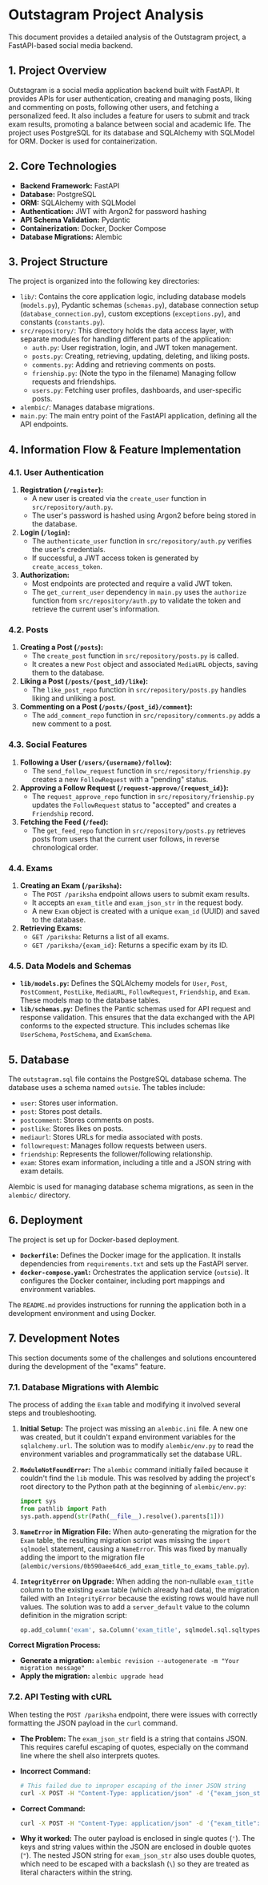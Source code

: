 # Outstagram Project Analysis

This document provides a detailed analysis of the Outstagram project, a FastAPI-based social media backend.

## 1. Project Overview

Outstagram is a social media application backend built with FastAPI. It provides APIs for user authentication, creating and managing posts, liking and commenting on posts, following other users, and fetching a personalized feed. It also includes a feature for users to submit and track exam results, promoting a balance between social and academic life. The project uses PostgreSQL for its database and SQLAlchemy with SQLModel for ORM. Docker is used for containerization.

## 2. Core Technologies

- **Backend Framework:** FastAPI
- **Database:** PostgreSQL
- **ORM:** SQLAlchemy with SQLModel
- **Authentication:** JWT with Argon2 for password hashing
- **API Schema Validation:** Pydantic
- **Containerization:** Docker, Docker Compose
- **Database Migrations:** Alembic

## 3. Project Structure

The project is organized into the following key directories:

- `lib/`: Contains the core application logic, including database models (`models.py`), Pydantic schemas (`schemas.py`), database connection setup (`database_connection.py`), custom exceptions (`exceptions.py`), and constants (`constants.py`).
- `src/repository/`: This directory holds the data access layer, with separate modules for handling different parts of the application:
    - `auth.py`: User registration, login, and JWT token management.
    - `posts.py`: Creating, retrieving, updating, deleting, and liking posts.
    - `comments.py`: Adding and retrieving comments on posts.
    - `frienship.py`: (Note the typo in the filename) Managing follow requests and friendships.
    - `users.py`: Fetching user profiles, dashboards, and user-specific posts.
- `alembic/`: Manages database migrations.
- `main.py`: The main entry point of the FastAPI application, defining all the API endpoints.

## 4. Information Flow & Feature Implementation

### 4.1. User Authentication

1.  **Registration (`/register`):**
    - A new user is created via the `create_user` function in `src/repository/auth.py`.
    - The user's password is
    hashed using Argon2 before being stored in the database.
2.  **Login (`/login`):**
    - The `authenticate_user` function in `src/repository/auth.py` verifies the user's credentials.
    - If successful, a JWT access token is generated by `create_access_token`.
3.  **Authorization:**
    - Most endpoints are protected and require a valid JWT token.
    - The `get_current_user` dependency in `main.py` uses the `authorize` function from `src/repository/auth.py` to validate the token and retrieve the current user's information.

### 4.2. Posts

1.  **Creating a Post (`/posts`):**
    - The `create_post` function in `src/repository/posts.py` is called.
    - It creates a new `Post` object and associated `MediaURL` objects, saving them to the database.
2.  **Liking a Post (`/posts/{post_id}/like`):**
    - The `like_post_repo` function in `src/repository/posts.py` handles liking and unliking a post.
3.  **Commenting on a Post (`/posts/{post_id}/comment`):**
    - The `add_comment_repo` function in `src/repository/comments.py` adds a new comment to a post.

### 4.3. Social Features

1.  **Following a User (`/users/{username}/follow`):**
    - The `send_follow_request` function in `src/repository/frienship.py` creates a new `FollowRequest` with a "pending" status.
2.  **Approving a Follow Request (`/request-approve/{request_id}`):**
    - The `request_approve_repo` function in `src/repository/frienship.py` updates the `FollowRequest` status to "accepted" and creates a `Friendship` record.
3.  **Fetching the Feed (`/feed`):**
    - The `get_feed_repo` function in `src/repository/posts.py` retrieves posts from users that the current user follows, in reverse chronological order.

### 4.4. Exams

1.  **Creating an Exam (`/pariksha`):**
    - The `POST /pariksha` endpoint allows users to submit exam results.
    - It accepts an `exam_title` and `exam_json_str` in the request body.
    - A new `Exam` object is created with a unique `exam_id` (UUID) and saved to the database.
2.  **Retrieving Exams:**
    - `GET /pariksha`: Returns a list of all exams.
    - `GET /pariksha/{exam_id}`: Returns a specific exam by its ID.

### 4.5. Data Models and Schemas

- **`lib/models.py`:** Defines the SQLAlchemy models for `User`, `Post`, `PostComment`, `PostLike`, `MediaURL`, `FollowRequest`, `Friendship`, and `Exam`. These models map to the database tables.
- **`lib/schemas.py`:** Defines the Pantic schemas used for API request and response validation. This ensures that the data exchanged with the API conforms to the expected structure. This includes schemas like `UserSchema`, `PostSchema`, and `ExamSchema`.

## 5. Database

The `outstagram.sql` file contains the PostgreSQL database schema. The database uses a schema named `outsie`. The tables include:

- `user`: Stores user information.
- `post`: Stores post details.
- `postcomment`: Stores comments on posts.
- `postlike`: Stores likes on posts.
- `mediaurl`: Stores URLs for media associated with posts.
- `followrequest`: Manages follow requests between users.
- `friendship`: Represents the follower/following relationship.
- `exam`: Stores exam information, including a title and a JSON string with exam details.

Alembic is used for managing database schema migrations, as seen in the `alembic/` directory.

## 6. Deployment

The project is set up for Docker-based deployment.

- **`Dockerfile`:** Defines the Docker image for the application. It installs dependencies from `requirements.txt` and sets up the FastAPI server.
- **`docker-compose.yaml`:** Orchestrates the application service (`outsie`). It configures the Docker container, including port mappings and environment variables.

The `README.md` provides instructions for running the application both in a development environment and using Docker.

## 7. Development Notes

This section documents some of the challenges and solutions encountered during the development of the "exams" feature.

### 7.1. Database Migrations with Alembic

The process of adding the `Exam` table and modifying it involved several steps and troubleshooting.

1.  **Initial Setup:** The project was missing an `alembic.ini` file. A new one was created, but it couldn't expand environment variables for the `sqlalchemy.url`. The solution was to modify `alembic/env.py` to read the environment variables and programmatically set the database URL.

2.  **`ModuleNotFoundError`:** The `alembic` command initially failed because it couldn't find the `lib` module. This was resolved by adding the project's root directory to the Python path at the beginning of `alembic/env.py`:
    ```python
    import sys
    from pathlib import Path
    sys.path.append(str(Path(__file__).resolve().parents[1]))
    ```

3.  **`NameError` in Migration File:** When auto-generating the migration for the `Exam` table, the resulting migration script was missing the `import sqlmodel` statement, causing a `NameError`. This was fixed by manually adding the import to the migration file (`alembic/versions/0b590aee64c6_add_exam_title_to_exams_table.py`).

4.  **`IntegrityError` on Upgrade:** When adding the non-nullable `exam_title` column to the existing `exam` table (which already had data), the migration failed with an `IntegrityError` because the existing rows would have null values. The solution was to add a `server_default` value to the column definition in the migration script:
    ```python
    op.add_column('exam', sa.Column('exam_title', sqlmodel.sql.sqltypes.AutoString(), nullable=False, server_default='default_title'))
    ```

**Correct Migration Process:**

-   **Generate a migration:** `alembic revision --autogenerate -m "Your migration message"`
-   **Apply the migration:** `alembic upgrade head`

### 7.2. API Testing with cURL

When testing the `POST /pariksha` endpoint, there were issues with correctly formatting the JSON payload in the `curl` command.

-   **The Problem:** The `exam_json_str` field is a string that contains JSON. This requires careful escaping of quotes, especially on the command line where the shell also interprets quotes.

-   **Incorrect Command:**
    ```bash
    # This failed due to improper escaping of the inner JSON string
    curl -X POST -H "Content-Type: application/json" -d '{"exam_json_str": "{\"subject\": \"Maths\", \"marks\": 100}"}' http://localhost:8000/pariksha
    ```

-   **Correct Command:**
    ```bash
    curl -X POST -H "Content-Type: application/json" -d '{"exam_title": "Finals", "exam_json_str": "{\"subject\": \"Science\", \"marks\": 95}"}' http://localhost:8000/pariksha
    ```
-   **Why it worked:** The outer payload is enclosed in single quotes (`'`). The keys and string values within the JSON are enclosed in double quotes (`"`). The nested JSON string for `exam_json_str` also uses double quotes, which need to be escaped with a backslash (`\`) so they are treated as literal characters within the string.
